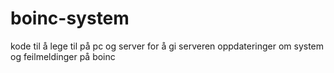 # boinc-system
kode til å lege til på pc og server for å gi serveren oppdateringer om system og feilmeldinger på boinc
